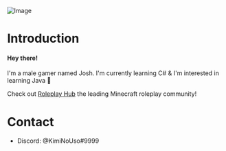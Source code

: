 ![Image](https://i.imgur.com/5SR1VSs.png)
# Introduction
#### Hey there!

I'm a male gamer named Josh. I'm currently learning C# & I'm interested in learning Java 🤯

Check out [Roleplay Hub](https://roleplayhub.net/) the leading Minecraft roleplay community!
     
# Contact
  - Discord: @KimiNoUso#9999
